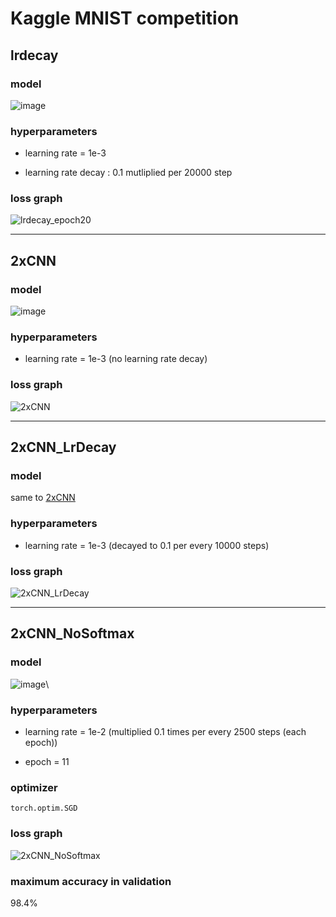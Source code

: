 # Kaggle MNIST competition


## lrdecay

### model

![image](https://user-images.githubusercontent.com/19871043/159160021-dee7815a-5352-44f9-9c7c-de7ebbf877b7.png)

### hyperparameters

* learning rate = 1e-3

* learning rate decay : 0.1 mutliplied per 20000 step

### loss graph

![lrdecay_epoch20](https://user-images.githubusercontent.com/19871043/159159997-138f8471-4a8c-4219-af71-7c63633cf7ff.jpg)

---

## 2xCNN
### model

<div id ="1"></div>


![image](https://user-images.githubusercontent.com/19871043/159192088-037cf3f5-a054-4ec8-8089-a26c076066a7.png) 

### hyperparameters

* learning rate = 1e-3 (no learning rate decay)

### loss graph

![2xCNN](https://user-images.githubusercontent.com/19871043/159192122-66810c20-dfd1-474b-ae42-1154e66e9224.jpg)

---

## 2xCNN_LrDecay

### model
same to <a href ="#1">2xCNN</a>

### hyperparameters

* learning rate = 1e-3 (decayed to 0.1 per every 10000 steps)

### loss graph

![2xCNN_LrDecay](https://user-images.githubusercontent.com/19871043/159196137-2be7215e-4c61-44d7-b7c1-f185f34ec66a.jpg)


---

## 2xCNN_NoSoftmax

### model

![image](https://user-images.githubusercontent.com/19871043/159203170-53cf29af-2320-43b3-a648-626eebb9604d.png)\


### hyperparameters

* learning rate = 1e-2 (multiplied 0.1 times per every 2500 steps (each epoch))

* epoch = 11

### optimizer 

`torch.optim.SGD`

### loss graph

![2xCNN_NoSoftmax](https://user-images.githubusercontent.com/19871043/159203242-ddc485be-e750-4edd-8e25-15dc38dde9e2.jpg)

### maximum accuracy in validation

98.4%


